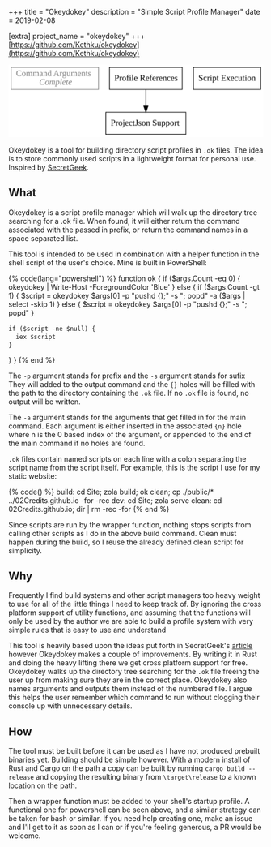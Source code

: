 +++
title = "Okeydokey"
description = "Simple Script Profile Manager"
date = 2019-02-08

[extra]
project_name = "okeydokey"
+++
[https://github.com/Kethku/okeydokey](https://github.com/Kethku/okeydokey)

![Todo](./todo.svg)

Okeydokey is a tool for building directory script profiles in `.ok` files. The idea
is to store commonly used scripts in a lightweight format for personal use.
Inspired by [SecretGeek](http://www.secretgeek.net/ok).

## What
Okeydokey is a script profile manager which will walk up the directory tree
searching for a .ok file. When found, it will either return the command
associated with the passed in prefix, or return the command names in a space
separated list.

This tool is intended to be used in combination with a helper function in the
shell script of the user's choice. Mine is built in PowerShell:

{% code(lang="powershell") %}
function ok
{
  if ($args.Count -eq 0) {
    okeydokey | Write-Host -ForegroundColor 'Blue'
  } else {
    if ($args.Count -gt 1) {
      $script = okeydokey $args[0] -p "pushd {};" -s "; popd" -a ($args | select -skip 1)
    } else {
      $script = okeydokey $args[0] -p "pushd {};" -s "; popd"
    }

    if ($script -ne $null) {
      iex $script
    }
  }
}
{% end %}

The `-p` argument stands for prefix and the `-s` argument stands for sufix
They will added to the output command and the `{}` holes will be filled with the
path to the directory containing the `.ok` file. If no `.ok` file is found, no
output will be written.

The `-a` argument stands for the arguments that get filled in for the main
command. Each argument is either inserted in the associated `{n}` hole where n
is the 0 based index of the argument, or appended to the end of the main command
if no holes are found.

`.ok` files contain named scripts on each line with a colon separating the
script name from the script itself. For example, this is the script I use for my
static website:

{% code() %}
build: cd Site; zola build; ok clean; cp ./public/* ../02Credits.github.io -for -rec
dev: cd Site; zola serve
clean: cd 02Credits.github.io; dir | rm -rec -for
{% end %}

Since scripts are run by the wrapper function, nothing stops scripts from
calling other scripts as I do in the above build command. Clean must happen
during the build, so I reuse the already defined clean script for simplicity.

## Why

Frequently I find build systems and other script managers too heavy weight to
use for all of the little things I need to keep track of. By ignoring the cross
platform support of utility functions, and assuming that the functions will only
be used by the author we are able to build a profile system with very simple
rules that is easy to use and understand

This tool is heavily based upon the ideas put forth in SecretGeek's
[article](http://www.secretgeek.net/ok) however Okeydokey makes a couple of
improvements. By writing it in Rust and doing the heavy lifting there we get
cross platform support for free. Okeydokey walks up the directory tree searching
for the `.ok` file freeing the user up from making sure they are in the correct
place. Okeydokey also names arguments and outputs them instead of the numbered
file. I argue this helps the user remember which command to run without clogging
their console up with unnecessary details.

## How

The tool must be built before it can be used as I have not produced prebuilt
binaries yet. Building should be simple however. With a modern install of Rust
and Cargo on the path a copy can be built by running `cargo build --release` and
copying the resulting binary from `\target\release` to a known location on the path.

Then a wrapper function must be added to your shell's startup profile. A
functional one for powershell can be seen above, and a similar strategy can be
taken for bash or similar. If you need help creating one, make an issue and I'll
get to it as soon as I can or if you're feeling generous, a PR would be welcome.
